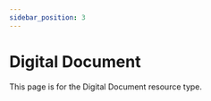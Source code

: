 ```yaml
---
sidebar_position: 3
---
```


# Digital Document

This page is for the Digital Document resource type.
